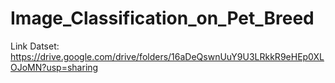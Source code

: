 # Image_Classification_on_Pet_Breed

Link Datset: https://drive.google.com/drive/folders/16aDeQswnUuY9U3LRkkR9eHEp0XLOJoMN?usp=sharing
